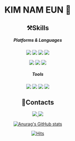 <!--
**Perhona/Perhona** is a ✨ _special_ ✨ repository because its `README.md` (this file) appears on your GitHub profile.

Here are some ideas to get you started:

- 🔭 I’m currently working on ...
- 🌱 I’m currently learning ...
- 👯 I’m looking to collaborate on ...
- 🤔 I’m looking for help with ...
- 💬 Ask me about ...
- 📫 How to reach me: ...
- 😄 Pronouns: ...
- ⚡ Fun fact: ...
-->



<div align="center">

# KIM NAM EUN 🤗

## ⚒️Skills

##### Platforms & Languages
 <img src="https://img.shields.io/badge/Java-007396?style=flat&logo=Java&logoColor=ffffff"/>  <img src="https://img.shields.io/badge/Spring-6DB33F?style=flat&logo=Spring&logoColor=ffffff"/>  <img src="https://img.shields.io/badge/SpringBoot-6DB33F?style=flat&logo=SpringBoot&logoColor=ffffff"/>  <img src="https://img.shields.io/badge/MySQL-4479A1?style=flat&logo=MySQL&logoColor=ffffff"/>
 
 <img src="https://img.shields.io/badge/HTML5-E34F26?style=flat&logo=HTML5&logoColor=ffffff"/>  <img src="https://img.shields.io/badge/CSS3-1572B6?style=flat&logo=CSS3&logoColor=ffffff"/>  <img src="https://img.shields.io/badge/JavaScript-F7DF1E?style=flat&logo=JavaScript&logoColor=ffffff"/>
 
##### Tools
 <img src="https://img.shields.io/badge/IntelliJ%20IDEA-000000?style=flat&logo=IntelliJIDEA&logoColor=ffffff"/>  <img src="https://img.shields.io/badge/Visual%20Studio%20Code-007ACC?style=flat&logo=VisualStudioCode&logoColor=ffffff"/>  <img src="https://img.shields.io/badge/GitHub-181717?style=flat&logo=GitHub&logoColor=ffffff"/>  <img src="https://img.shields.io/badge/Sourcetree-0052CC?style=flat&logo=Sourcetree&logoColor=ffffff"/>
 


## 🔗Contacts
 <a href="https://velog.io/@perhona3422"><img src="https://img.shields.io/badge/Velog-20C997?style=flat&logo=Velog&logoColor=ffffff"/>  <a href="mailto:perhona@kakao.com"><img src="https://img.shields.io/badge/perhona@kakao.com-FFCD00?style=flat&logo=Gmail&logoColor=white"/>
 

 
![Anurag's GitHub stats](https://github-readme-stats.vercel.app/api?username=Perhona&show_icons=true&theme=radical)<!--
[![Solved.ac
프로필](http://mazassumnida.wtf/api/v2/generate_badge?boj=perhona)](https://solved.ac/perhona) -->

  [![Hits](https://hits.seeyoufarm.com/api/count/incr/badge.svg?url=https%3A%2F%2Fgithub.com%2FPerhona%2Fhit-counter&count_bg=%238A8A8A&title_bg=%2373B4FF&icon=apachespark.svg&icon_color=%23EEFFFF&title=hits&edge_flat=true)](https://hits.seeyoufarm.com)
 </div>
